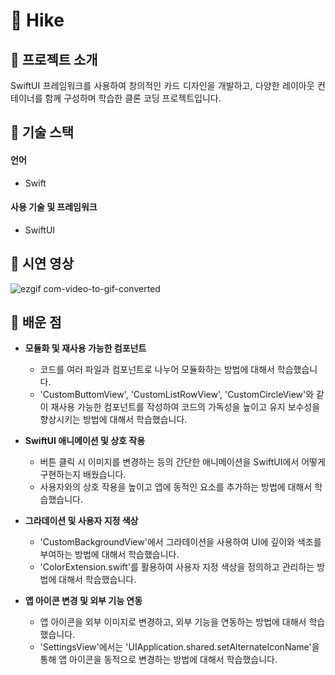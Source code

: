 # 🥾 Hike

## 👐 프로젝트 소개
<p align="justify">
  SwiftUI 프레임워크를 사용하여 창의적인 카드 디자인을 개발하고, 다양한 레이아웃 컨테이너를 함께 구성하며 학습한 클론 코딩 프로젝트입니다.
</p>

## 🚀 기술 스택

#### 언어
* Swift
#### 사용 기술 및 프레임워크
* SwiftUI


## 🚀 시연 영상
![ezgif com-video-to-gif-converted](https://github.com/Sang-Mini/Hike/assets/105893642/b74997f0-466c-415b-9c88-aa20413a32ee)



## 🤩 배운 점
* **모듈화 및 재사용 가능한 컴포넌트**
  * 코드를 여러 파일과 컴포넌트로 나누어 모듈화하는 방법에 대해서 학습했습니다.
  * 'CustomButtomView', 'CustomListRowView', 'CustomCircleView'와 같이 재사용 가능한 컴포넌트를 작성하여 코드의 가독성을 높이고 유지 보수성을 향상시키는 방법에 대해서 학습했습니다.

* **SwiftUI 애니메이션 및 상호 작용**
  * 버튼 클릭 시 이미지를 변경하는 등의 간단한 애니메이션을 SwiftUI에서 어떻게 구현하는지 배웠습니다.
  * 사용자와의 상호 작용을 높이고 앱에 동적인 요소를 추가하는 방법에 대해서 학습했습니다.
 
* **그라데이션 및 사용자 지정 색상**
  * 'CustomBackgroundView'에서 그라데이션을 사용하여 UI에 깊이와 색조를 부여하는 방법에 대해서 학습했습니다.
  * 'ColorExtension.swift'를 활용하여 사용자 지정 색상을 정의하고 관리하는 방법에 대해서 학습했습니다.
 
* **앱 아이콘 변경 및 외부 기능 연동**
  * 앱 아이콘을 외부 이미지로 변경하고, 외부 기능을 연동하는 방법에 대해서 학습했습니다.
  * 'SettingsView'에서는 'UIApplication.shared.setAlternateIconName'을 통해 앱 아이콘을 동적으로 변경하는 방법에 대해서 학습했습니다.
